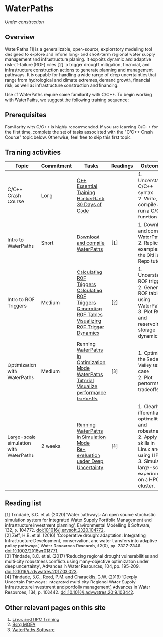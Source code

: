 # WaterPaths
*Under construction*
## Overview
WaterPaths \[1] is a generalizable, open-source, exploratory modeling tool designed to explore and inform long- and short-term regional water supply management and infrastructure planing. It exploits dynamic and adaptive risk-of-failure (ROF) rules \[2] to trigger drought mitigation, financial, and infrastructure construction actions to generate planning and management pathways. It is capable for handling a wide range of deep uncertainties that range from hydrological and climate extremes, demand growth, financial risk, as well as infrastructure construction and financing.

 Use of WaterPaths require some familiarity with C/C++. To begin working with WaterPaths, we suggest the following training sequence:

 ## Prerequisites
Familiarity with C/C++ is highly recommended. If you are learning C/C++ for the first time, complete the set of tasks associated with the "C/C++ Crash Course" topic below. Otherwise, feel free to skip this first topic.

 ## Training activities
| Topic              | Commitment  |  Tasks      | Readings | Outcomes |
| ----------------------|-------------| --------------- | ---------| ---------|
| C/C++ Crash Course    | Long    | [C++ Essential Training](https://www.linkedin.com/learning/c-plus-plus-essential-training-15106801/learn-c-plus-plus?autoplay=true&u=76816458) <br> [HackerRank 30 Days of Code](https://www.hackerrank.com/domains/tutorials/30-days-of-code) |            | 1. Understand C/C++ syntax <br> 2. Write, compile and run a C/C++ function | 
| Intro to WaterPaths	 | Short      |[Download and compile WaterPaths](https://github.com/bernardoct/WaterPaths) | \[1] | 1. Download and compile WaterPaths <br> 2. Replicate examples on the GitHub Repo tutorial |
| Intro to ROF Triggers  | Medium     | [Calculating ROF Triggers](https://waterprogramming.wordpress.com/2017/02/14/calculating-risk-of-failures-as-in-the-research-triangle-papers-2014-2016/) <br> [Calculating ROF Triggers](https://waterprogramming.wordpress.com/2021/03/22/mordm-basics-ii-risk-of-failure-triggers-and-table-generation/) <br> [Generating ROF Tables](https://waterprogramming.wordpress.com/2021/04/26/mordm-basics-iii-rof-triggers-and-performance-objective-tradeoffs/) <br> [Visualizing ROF Trigger Dynamics](https://waterprogramming.wordpress.com/2021/05/31/mordm-basics-iv-visualizing-rof-storage-dynamics-finally/) | \[2] | 1. Understand ROF triggers <br> 2. Generate ROF tables using WaterPaths <br> 3. Plot ROF and reservoir storage dynamics |
| Optimization with WaterPaths 	| Medium      | [Running WaterPaths in Optimization Mode](https://github.com/bernardoct/WaterPaths) <br> [WaterPaths Tutorial](https://waterprogramming.wordpress.com/2021/08/02/mordm-basics-v-waterpaths-tutorial/) <br> [Visualize performance tradeoffs](https://waterprogramming.wordpress.com/2021/10/12/mordm-basics-vi-processing-the-output-and-reevaluating-for-robustness/) | \[3] | 1. Optimize the Sedento Valley test case <br> 2. Plot performance tradeoffs. |
| Large-scale simulation with WaterPaths | 2 weeks | [Running WaterPaths in Simulation Mode](https://github.com/bernardoct/WaterPaths) <br> [Re-evaluation under Deep Uncertainty](https://waterprogramming.wordpress.com/2022/03/01/mordm-vii-optimality-robustness-and-reevaluation-under-deep-uncertainty/) |  \[4]  | 1. Clearly ifferentiate optimality and robustness <br> 2. Apply skills in Linux and using HPC <br> 3. Simulate a large-scale experiment on a HPC cluster. |

## Reading list
\[1] Trindade, B.C. et al. (2020) ‘Water pathways: An open source stochastic simulation system for Integrated Water Supply Portfolio Management and infrastructure investment planning’, Environmental Modelling &amp; Software, 132, p. 104772. [doi:10.1016/j.envsoft.2020.104772](https://www.sciencedirect.com/science/article/abs/pii/S1364815220301511).<br>
\[2] Zeff, H.B. et al. (2016) ‘Cooperative drought adaptation: Integrating Infrastructure Development, conservation, and water transfers into adaptive policy pathways’, Water Resources Research, 52(9), pp. 7327–7346. [doi:10.1002/2016wr018771](https://agupubs.onlinelibrary.wiley.com/doi/full/10.1002/2016WR018771). <br>
\[3] Trindade, B.C. et al. (2017) ‘Reducing regional drought vulnerabilities and multi-city robustness conflicts using many-objective optimization under deep uncertainty’, Advances in Water Resources, 104, pp. 195–209. [doi:10.1016/j.advwatres.2017.03.023](https://www.sciencedirect.com/science/article/abs/pii/S0309170816307333). <br>
\[4] Trindade, B.C., Reed, P.M. and Characklis, G.W. (2019) ‘Deeply Uncertain Pathways : Integrated multi-city Regional Water Supply Infrastructure Investment and portfolio management’, Advances in Water Resources, 134, p. 103442. [doi:10.1016/j.advwatres.2019.103442](https://www.sciencedirect.com/science/article/abs/pii/S0309170819306475). 

## Other relevant pages on this site
1. [Linux and HPC Training](Linux_MOEAs_HPC.md)
2. [Borg MOEA](../Software/IntroToBorg.md)
3. [WaterPaths Software](../Software/WaterPaths.md)




